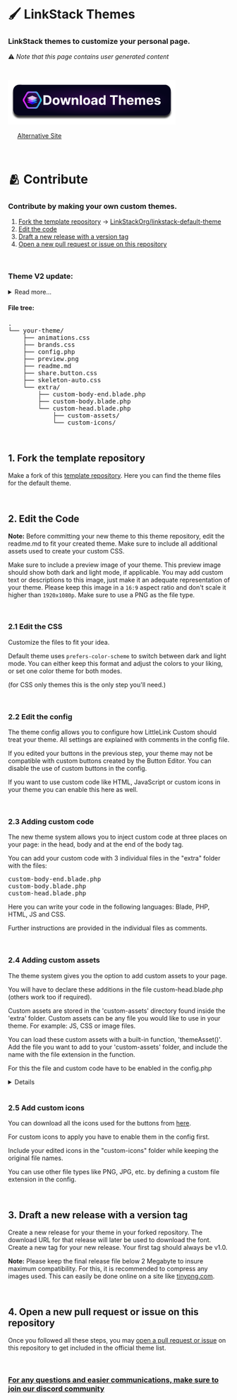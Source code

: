 <h1>🖌️ LinkStack Themes</h1>
<h3>LinkStack themes to customize your personal page.</h3>

⚠️ <em>Note that this page contains user generated content</em>

<br>

<a href="https://linkstack.org/themes"><img src="https://raw.githubusercontent.com/LinkStackOrg/branding/main/badges/png/download_themes.png" alt="Download themes" width="380" ></a>

&ensp;&ensp;&ensp;<a href="https://linkstackorg.github.io/linkstack-themes/"><ins>Alternative Site</ins></a>

<br>

<h1>🫂 Contribute</h1>
<h3>Contribute by making your own custom themes.</h3>

1. [Fork the template repository](#1) -> [LinkStackOrg/linkstack-default-theme](https://github.com/LinkStackOrg/linkstack-default-theme)
2. [Edit the code](#2)
3. [Draft a new release with a version tag](#3)
4. [Open a new pull request or issue on this repository](#4)

<br>

### Theme V2 update:
<details>
    <summary>Read more...</summary>

Theme V2 is the update to the theme system that allows theme-makers to make use of long awaited features.

**These features include:**
- Ability to disable custom styled buttons created by the button editor.
- Ability to open links in the same tab
- Ability to use custom code such as Blade, PHP, HTML, JS and CSS
- Ability to use custom assets and files such as CSS, JS or image files
- Ability to add custom icons
- Ability to make use of other file types for the custom icons instead of being limited to SVGs

</details>


#### File tree:
<pre>
.
└── your-theme/
    ├── animations.css
    ├── brands.css
    ├── config.php
    ├── preview.png
    ├── readme.md
    ├── share.button.css
    ├── skeleton-auto.css
    └── extra/
        ├── custom-body-end.blade.php
        ├── custom-body.blade.php
        └── custom-head.blade.php
			├── custom-assets/
			└── custom-icons/
</pre>

<br>

<a name="1"></a>
## 1. Fork the template repository
Make a fork of this [template repository](https://github.com/LinkStackOrg/linkstack-default-theme). Here you can find the theme files for the default theme.

<br>

<a name="2"></a>
## 2. Edit the Code

**Note:** Before committing your new theme to this theme repository, edit the readme.md to fit your created theme. Make sure to include all additional assets used to create your custom CSS.

Make sure to include a preview image of your theme. This preview image should show both dark and light mode, if applicable. You may add custom text or descriptions to this image, just make it an adequate representation of your theme. Please keep this image in a `16:9` aspect ratio and don't scale it higher than `1920x1080p`. Make sure to use a PNG as the file type.

<br>

### 2.1 Edit the CSS

Customize the files to fit your idea.

Default theme uses `prefers-color-scheme` to switch between dark and light mode. You can either keep this format and adjust the colors to your liking, or set one color theme for both modes.

(for CSS only themes this is the only step you'll need.)

<br>

### 2.2 Edit the config

The theme config allows you to configure how LittleLink Custom should treat your theme.
All settings are explained with comments in the config file.

If you edited your buttons in the previous step, your theme may not be compatible with custom buttons created by the Button Editor.
You can disable the use of custom buttons in the config.

If you want to use custom code like HTML, JavaScript or custom icons in your theme you can enable this here as well.

<br>

### 2.3 Adding custom code

The new theme system allows you to inject custom code at three places on your page: in the head, body and at the end of the body tag.

You can add your custom code with 3 individual files in the "extra" folder with the files:

<pre>
custom-body-end.blade.php
custom-body.blade.php
custom-head.blade.php
</pre>

Here you can write your code in the following languages: Blade, PHP, HTML, JS and CSS.

Further instructions are provided in the individual files as comments.

<br>

### 2.4 Adding custom assets

The theme system gives you the option to add custom assets to your page.

You will have to declare these additions in the file custom-head.blade.php (others work too if required).

Custom assets are stored in the 'custom-assets' directory found inside the 'extra' folder.
Custom assets can be any file you would like to use in your theme.
For example: JS, CSS or image files.

You can load these custom assets with a built-in function, 'themeAsset()'.
Add the file you want to add to your 'custom-assets' folder, and include the name with the file extension in the function.


For this the file and custom code have to be enabled in the config.php

<details>
<pre>

Down below, you can find a few examples using this function:

<link rel="stylesheet" href="{{themeAsset('your.css')}}">
<script src="{{themeAsset('your.js')}}"></script>
<style>body{background-image: url({{themeAsset('your.png')}});}</style>

</pre>
</details>

<br>

### 2.5 Add custom icons

You can download all the icons used for the buttons from [here](https://download-directory.github.io/?url=https%3A%2F%2Fgithub.com%2FLinkStackOrg%2FLinkSTack%2Ftree%2Fmain%2Flittlelink%2Ficons).

For custom icons to apply you have to enable them in the config first.

Include your edited icons in the "custom-icons" folder while keeping the original file names.

You can use other file types like PNG, JPG, etc. by defining a custom file extension in the config.

<br>

<a name="3"></a>
## 3. Draft a new release with a version tag
Create a new release for your theme in your forked repository. The download URL for that release will later be used to download the font. Create a new tag for your new release. Your first tag should always be v1.0.

**Note:** Please keep the final release file below 2 Megabyte to insure maximum compatibility. For this, it is recommended to compress any images used. This can easily be done online on a site like [tinypng.com](https://tinypng.com).

<br>

<a name="4"></a>
## 4. Open a new pull request or issue on this repository
Once you followed all these steps, you may [open a pull request or issue](https://github.com/LinkStackOrg/linkstack-themes) on this repository to get included in the official theme list.

<br>

### [For any questions and easier communications, make sure to join our discord community](https://discord.linkstack.org)
